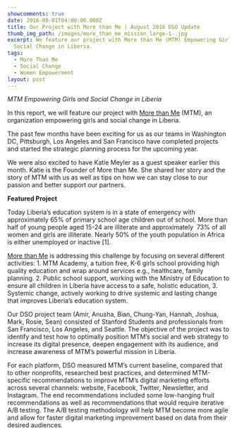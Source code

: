 ```yaml
---
showcomments: true
date: 2016-08-01T04:00:00.000Z
title: Our Project with More than Me | August 2016 DSO Update
thumb_img_path: /images/more_than_me_mission_large-1-.jpg
excerpt: We feature our project with More than Me (MTM) Empowering Girls and
  Social Change in Liberia.
tags:
  - More Than Me
  - Social Change
  - Women Empowerment
layout: post
---
```

*MTM Empowering Girls and Social Change in Liberia*

In this report, we will feature our project with [More than Me](http://morethanme.org/who-we-are/#why-liberia) (MTM), an organization empowering girls and social change in Liberia.

The past few months have been exciting for us as our teams in Washington DC, Pittsburgh, Los Angeles and San Francisco have completed projects and started the strategic planning process for the upcoming year.

We were also excited to have Katie Meyler as a guest speaker earlier this month. Katie is the Founder of More than Me. She shared her story and the story of MTM with us as well as tips on how we can stay close to our passion and better support our partners.

**Featured Project**

Today Liberia’s education system is in a state of emergency with approximately 65% of primary school age children out of school. More than half of young people aged 15-24 are illiterate and approximately  73% of all women and girls are illiterate. Nearly 50% of the youth population in Africa is either unemployed or inactive \[1].

[More than Me](http://morethanme.org/) is addressing this challenge by focusing on several different activities: 1. MTM Academy, a tuition free, K-6 girls school providing high quality education and wrap around services e.g., healthcare, family planning. 2. Public school support, working with the Ministry of Education to ensure all children in Liberia have access to a safe, holistic education, 3. Systemic change, actively working to drive systemic and lasting change that improves Liberia’s education system.

Our DSO project team (Amir, Anusha, Bian, Chung-Yan, Hannah, Joshua, Mark, Rosie, Sean) consisted of Stanford Students and professionals from San Francisco, Los Angeles, and Seattle. The objective of the project was to identify and test how to optimally position MTM’s social and web strategy to increase its digital presence, deepen engagement with its audience, and increase awareness of MTM’s powerful mission in Liberia.

For each platform, DSO measured MTM’s current baseline, compared that to other nonprofits, researched best practices, and determined MTM-specific recommendations to improve MTM’s digital marketing efforts across several channels: website, Facebook, Twitter, Newsletter, and Instagram. The end recommendations included some low-hanging fruit recommendations as well as recommendations that would require iterative A/B testing. The A/B testing methodology will help MTM become more agile and allow for faster digital marketing improvement based on data from their desired audiences.